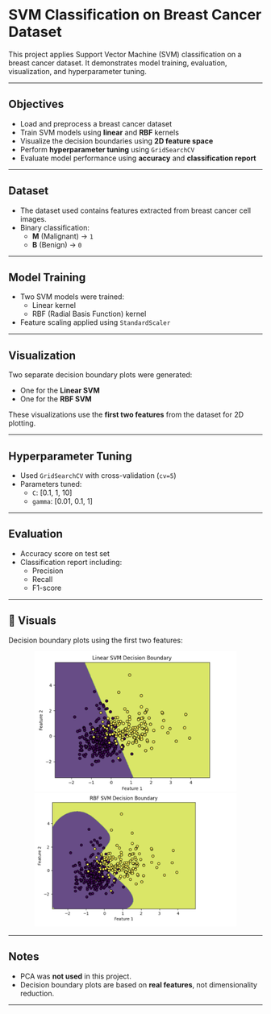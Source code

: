 # SVM Classification on Breast Cancer Dataset

This project applies Support Vector Machine (SVM) classification on a breast cancer dataset. It demonstrates model training, evaluation, visualization, and hyperparameter tuning.

---

## Objectives

- Load and preprocess a breast cancer dataset
- Train SVM models using **linear** and **RBF** kernels
- Visualize the decision boundaries using **2D feature space**
- Perform **hyperparameter tuning** using `GridSearchCV`
- Evaluate model performance using **accuracy** and **classification report**

---

## Dataset

- The dataset used contains features extracted from breast cancer cell images.
- Binary classification:  
  - **M** (Malignant) → `1`  
  - **B** (Benign) → `0`

---

## Model Training

- Two SVM models were trained:
  - Linear kernel
  - RBF (Radial Basis Function) kernel
- Feature scaling applied using `StandardScaler`

---

## Visualization

Two separate decision boundary plots were generated:
- One for the **Linear SVM**
- One for the **RBF SVM**

These visualizations use the **first two features** from the dataset for 2D plotting.

---

## Hyperparameter Tuning

- Used `GridSearchCV` with cross-validation (`cv=5`)
- Parameters tuned:
  - `C`: [0.1, 1, 10]
  - `gamma`: [0.01, 0.1, 1]

---

## Evaluation

- Accuracy score on test set
- Classification report including:
  - Precision
  - Recall
  - F1-score

 ---
 
## 📸 Visuals

Decision boundary plots using the first two features:

<div align="center">
  <img src="linear_svm_plot.png" width="400"/>
  <img src="rbf_svm_plot.png" width="400"/>
</div>


---

## Notes

- PCA was **not used** in this project.
- Decision boundary plots are based on **real features**, not dimensionality reduction.

---

